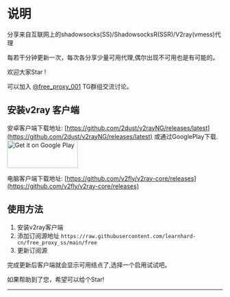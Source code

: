 # 说明

分享来自互联网上的shadowsocks(SS)/ShadowsocksR(SSR)/V2ray(vmess)代理

每若干分钟更新一次，每次各分享少量可用代理,偶尔出现不可用也是有可能的。

欢迎大家Star !

可以加入 [@free_proxy_001](https://t.me/free_proxy_001) TG群组交流讨论。

## 安装v2ray 客户端

安卓客户端下载地址: [https://github.com/2dust/v2rayNG/releases/latest](https://github.com/2dust/v2rayNG/releases/latest) 
或通过GooglePlay下载.
<a href="https://play.google.com/store/apps/details?id=com.v2ray.ang">
<img alt="Get it on Google Play" src="https://play.google.com/intl/en_us/badges/images/generic/en_badge_web_generic.png" width="165" height="64" />
</a>

电脑客户端下载地址: [https://github.com/v2fly/v2ray-core/releases](https://github.com/v2fly/v2ray-core/releases)

## 使用方法

1. 安装v2ray客户端 
2. 添加订阅源地址 `https://raw.githubusercontent.com/learnhard-cn/free_proxy_ss/main/free`
3. 更新订阅源

完成更新后客户端就会显示可用结点了,选择一个启用试试吧。


如果帮助到了您，希望可以给个Star!

---

